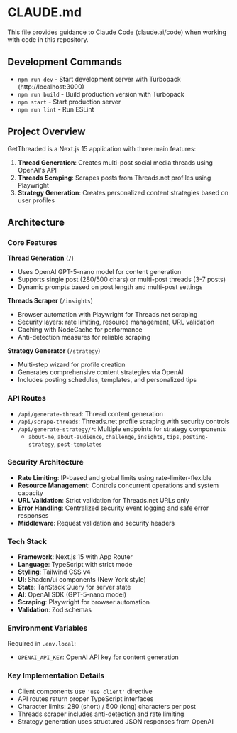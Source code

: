# CLAUDE.md

This file provides guidance to Claude Code (claude.ai/code) when working with code in this repository.

## Development Commands

- `npm run dev` - Start development server with Turbopack (http://localhost:3000)
- `npm run build` - Build production version with Turbopack
- `npm start` - Start production server
- `npm run lint` - Run ESLint

## Project Overview

GetThreaded is a Next.js 15 application with three main features:
1. **Thread Generation**: Creates multi-post social media threads using OpenAI's API
2. **Threads Scraping**: Scrapes posts from Threads.net profiles using Playwright
3. **Strategy Generation**: Creates personalized content strategies based on user profiles

## Architecture

### Core Features

**Thread Generation** (`/`)
- Uses OpenAI GPT-5-nano model for content generation
- Supports single post (280/500 chars) or multi-post threads (3-7 posts)
- Dynamic prompts based on post length and multi-post settings

**Threads Scraper** (`/insights`)
- Browser automation with Playwright for Threads.net scraping
- Security layers: rate limiting, resource management, URL validation
- Caching with NodeCache for performance
- Anti-detection measures for reliable scraping

**Strategy Generator** (`/strategy`)
- Multi-step wizard for profile creation
- Generates comprehensive content strategies via OpenAI
- Includes posting schedules, templates, and personalized tips

### API Routes

- `/api/generate-thread`: Thread content generation
- `/api/scrape-threads`: Threads.net profile scraping with security controls
- `/api/generate-strategy/*`: Multiple endpoints for strategy components
  - `about-me`, `about-audience`, `challenge`, `insights`, `tips`, `posting-strategy`, `post-templates`

### Security Architecture

- **Rate Limiting**: IP-based and global limits using rate-limiter-flexible
- **Resource Management**: Controls concurrent operations and system capacity
- **URL Validation**: Strict validation for Threads.net URLs only
- **Error Handling**: Centralized security event logging and safe error responses
- **Middleware**: Request validation and security headers

### Tech Stack

- **Framework**: Next.js 15 with App Router
- **Language**: TypeScript with strict mode
- **Styling**: Tailwind CSS v4
- **UI**: Shadcn/ui components (New York style)
- **State**: TanStack Query for server state
- **AI**: OpenAI SDK (GPT-5-nano model)
- **Scraping**: Playwright for browser automation
- **Validation**: Zod schemas

### Environment Variables

Required in `.env.local`:
- `OPENAI_API_KEY`: OpenAI API key for content generation

### Key Implementation Details

- Client components use `'use client'` directive
- API routes return proper TypeScript interfaces
- Character limits: 280 (short) / 500 (long) characters per post
- Threads scraper includes anti-detection and rate limiting
- Strategy generation uses structured JSON responses from OpenAI
